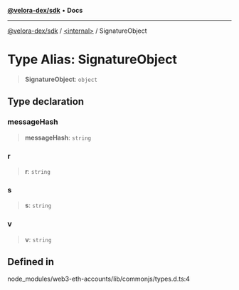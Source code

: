 [**@velora-dex/sdk**](../../README.md) • **Docs**

***

[@velora-dex/sdk](../../globals.md) / [\<internal\>](../README.md) / SignatureObject

# Type Alias: SignatureObject

> **SignatureObject**: `object`

## Type declaration

### messageHash

> **messageHash**: `string`

### r

> **r**: `string`

### s

> **s**: `string`

### v

> **v**: `string`

## Defined in

node\_modules/web3-eth-accounts/lib/commonjs/types.d.ts:4
